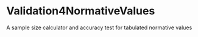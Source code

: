 # Validation4NormativeValues
A sample size calculator and accuracy test for tabulated normative values
